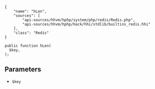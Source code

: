 ``` yamlmeta
{
    "name": "hLen",
    "sources": [
        "api-sources/hhvm/hphp/system/php/redis/Redis.php",
        "api-sources/hhvm/hphp/hack/hhi/stdlib/builtins_redis.hhi"
    ],
    "class": "Redis"
}
```




``` Hack
public function hLen(
  $key,
);
```




## Parameters




+ ` $key `
<!-- HHAPIDOC -->

